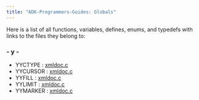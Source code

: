 ```yaml
---
title: "ADK-Programmers-Guides: Globals"
---
```


Here is a list of all functions, variables, defines, enums, and typedefs with links to the files they belong to:

### - y -

- YYCTYPE : <a href="xmldoc_8c.md#ad44df346a68d07dd2420887508f0818f">xmldoc.c</a>
- YYCURSOR : <a href="xmldoc_8c.md#a1fcda04b90493a75641fa6299a7e9529">xmldoc.c</a>
- YYFILL : <a href="xmldoc_8c.md#a9f6301310226eae6a3234c0e6863f0b5">xmldoc.c</a>
- YYLIMIT : <a href="xmldoc_8c.md#a66de83134d9447c49f1addf533e357c8">xmldoc.c</a>
- YYMARKER : <a href="xmldoc_8c.md#ad27f395c8f1fecfe0e33c02787e6a5e8">xmldoc.c</a>
